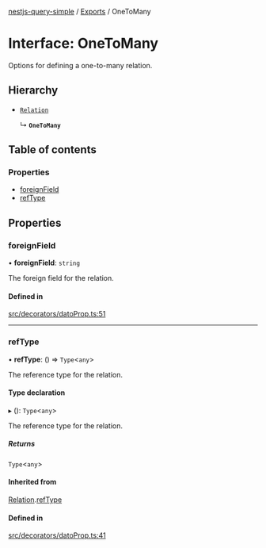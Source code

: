 [nestjs-query-simple](../README.md) / [Exports](../modules.md) / OneToMany

# Interface: OneToMany

Options for defining a one-to-many relation.

## Hierarchy

- [`Relation`](Relation.md)

  ↳ **`OneToMany`**

## Table of contents

### Properties

- [foreignField](OneToMany.md#foreignfield)
- [refType](OneToMany.md#reftype)

## Properties

### foreignField

• **foreignField**: `string`

The foreign field for the relation.

#### Defined in

[src/decorators/datoProp.ts:51](https://github.com/choresh/nestjs-query-simple/blob/3e0ba8f/packages/nestjs-query-simple/src/decorators/datoProp.ts#L51)

___

### refType

• **refType**: () => `Type`\<`any`\>

The reference type for the relation.

#### Type declaration

▸ (): `Type`\<`any`\>

The reference type for the relation.

##### Returns

`Type`\<`any`\>

#### Inherited from

[Relation](Relation.md).[refType](Relation.md#reftype)

#### Defined in

[src/decorators/datoProp.ts:41](https://github.com/choresh/nestjs-query-simple/blob/3e0ba8f/packages/nestjs-query-simple/src/decorators/datoProp.ts#L41)
